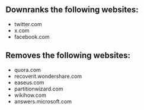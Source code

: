 ## Downranks the following websites:
- twitter.com
- x.com
- facebook.com

## Removes the following websites:
- quora.com
- recoverit.wondershare.com
- easeus.com
- partitionwizard.com
- wikihow.com
- answers.microsoft.com
